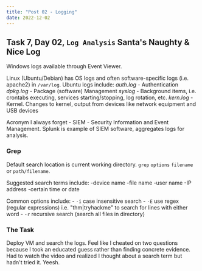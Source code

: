 ```yaml
---
title: "Post 02 - Logging"
date: 2022-12-02
---
```

## Task 7, Day 02, <code>Log Analysis</code> Santa's Naughty & Nice Log
Windows logs available through Event Viewer. 

Linux (Ubuntu/Debian) has OS logs and often software-specific logs (i.e. apache2) in <code>/var/log</code>. Ubuntu logs include:
_auth.log_ - Authentication
_dpkg.log_ - Package (software) Management
_syslog_ - Background items, i.e. crontabs executing, services starting/stopping, log rotation, etc.
_kern.log_ - Kernel. Changes to kernel, output from devices like network equipment and USB devices

Acronym I always forget - SIEM - Security Information and Event Management. Splunk is example of SIEM software, aggregates logs for analysis.

### Grep
Default search location is current working directory.
<code>grep</code> <code>options</code> <code>filename</code> or <code>path/filename</code>.

Suggested search terms include:
    -device name
    -file name
    -user name
    -IP address
    -certain time or date

Common options include:
    - <code>-i</code> case insensitive search
    - <code>-E</code> use regex (regular expressions) i.e. "thm|tryhackme" to search for lines with either word
    - <code>-r</code> recursive search (search all files in directory)

### The Task
Deploy VM and search the logs. Feel like I cheated on two questions because I took an educated guess rather than finding concrete evidence. Had to watch the video and realized I thought about a search term but hadn't tried it. Yeesh.